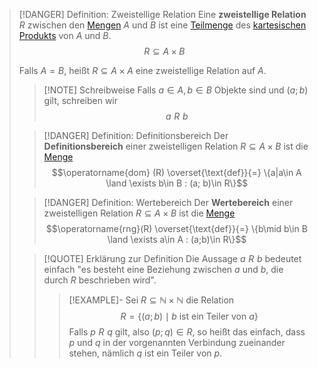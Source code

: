 > [!DANGER] Definition: Zweistellige Relation
> Eine **zweistellige Relation** $R$ zwischen den [Mengen](../Menge.md) $A$ und $B$ ist eine [Teilmenge](../Teilmenge.md) des [kartesischen Produkts](../Operationen%20mit%20Mengen/Kartesisches%20Produkt.md) von $A$ und $B$.
> $$R\subseteq A \times B$$
> 
> Falls $A=B$, heißt $R\subseteq A\times A$ eine zweistellige Relation auf $A$.
> 
> > [!NOTE] Schreibweise
> > Falls $a\in A,b\in B$ Objekte sind und $(a;b)$ gilt, schreiben wir 
> > $$a\,\, R\,\, b$$
> 
> > [!DANGER] Definition: Definitionsbereich
> > Der **Definitionsbereich** einer zweistelligen Relation $R\subseteq A\times B$ ist die [Menge](../Menge.md)
> > $$\operatorname{dom} (R) \overset{\text{def}}{=} \{a|a\in A \land \exists b\in B : (a; b)\in R\}$$
> 
> > [!DANGER] Definition: Wertebereich
> > Der **Wertebereich** einer zweistelligen Relation $R\subseteq A\times B$ ist die [Menge](../Menge.md)
> > $$\operatorname{rng}(R) \overset{\text{def}}{=} \{b\mid b\in B \land \exists a\in A : (a;b)\in R\}$$
> 
> > [!QUOTE] Erklärung zur Definition
> > Die Aussage $a \,\, R\,\, b$ bedeutet einfach "es besteht eine Beziehung zwischen $a$ und $b$, die durch $R$ beschrieben wird".
> > > [!EXAMPLE]-
> > > Sei $R\subseteq \mathbb{N}\times\mathbb{N}$ die Relation
> > > $$R=\{(a;b)\mid b \text{ ist ein Teiler von } a\}$$
> > > Falls $p\,\, R\,\, q$ gilt, also $(p; q) \in R$, so heißt das einfach, dass $p$ und $q$ in der vorgenannten Verbindung zueinander stehen, nämlich $q$ ist ein Teiler von $p$.